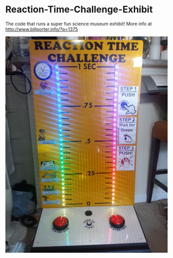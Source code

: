 Reaction-Time-Challenge-Exhibit
===============================

The code that runs a super fun science museum exhibit! More info at http://www.billporter.info/?p=1375

![Alt text](photo.jpg "Optional title")

